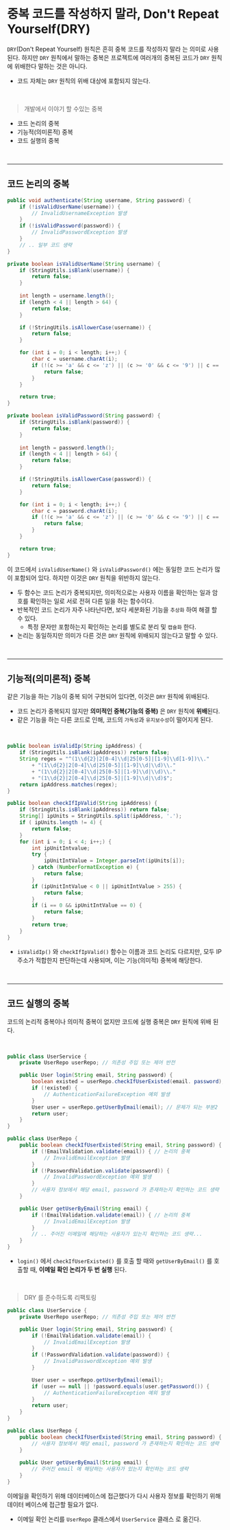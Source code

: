 # 중복 코드를 작성하지 말라, Don't Repeat Yourself(DRY)

`DRY`(Don't Repeat Yourself) 원칙은 흔히 중복 코드를 작성하지 말라 는 의미로 사용된다. 하지만 `DRY` 원칙에서 말하는 중복은 프로젝트에 여러개의 중복된 코드가 `DRY` 원칙에 위배한다 말하는 것은 아니다.

- 코드 자체는 `DRY` 원칙의 위배 대상에 포함되지 않는다.

<br>

> 개발에서 이야기 할 수있는 중복

- 코드 논리의 중복
- 기능적(의미론적) 중복
- 코드 실행의 중복

<br><hr>

## 코드 논리의 중복

```java
public void authenticate(String username, String password) {
	if (!isValidUserName(username)) {
		// InvalidUsernameException 발생
	}
	if (!isValidPassword(password)) {
		// InvalidPasswordException 발생
	}
	// .. 일부 코드 생략
}
```

```java
private boolean isValidUserName(String username) {
	if (StringUtils.isBlank(username)) {
		return false;
	}
	
	int length = username.length();
	if (length < 4 || length > 64) {
		return false;
	}

	if (!StringUtils.isAllowerCase(username)) {
		return false;
	}

	for (int i = 0; i < length; i++;) {
		char c = username.charAt(i);
		if (!(c >= 'a' && c <= 'z') || (c >= '0' && c <= '9') || c == '.') {
			return false;
		}
	}

	return true;
}
```

```java
private boolean isValidPassword(String password) {
	if (StringUtils.isBlank(password)) {
		return false;
	}
	
	int length = password.length();
	if (length < 4 || length > 64) {
		return false;
	}

	if (!StringUtils.isAllowerCase(password)) {
		return false;
	}

	for (int i = 0; i < length; i++;) {
		char c = password.charAt(i);
		if (!(c >= 'a' && c <= 'z') || (c >= '0' && c <= '9') || c == '.') {
			return false;
		}
	}

	return true;
}
```

이 코드에서 `isValidUserName()` 와 `isValidPassword()` 에는 동일한 코드 논리가 많이 포함되어 있다. 하지만 이것은 `DRY` 원칙을 위반하지 않는다.

- 두 함수는 코드 논리가 중복되지만, 의미적으로는 사용자 이름을 확인하는 일과 암호를 확인하는 일로 서로 전혀 다른 일을 하는 함수이다.
- 반복적인 코드 논리가 자주 나타난다면, 보다 세분화된 기능을 `추상화` 하여 해결 할 수 있다.
	- 특정 문자만 포함하는지 확인하는 논리를 별도로 분리 및 `캡슐화` 한다.
- 논리는 동일하지만 의미가 다른 것은 `DRY` 원칙에 위배되지 않는다고 말할 수 있다.


<br><hr>

## 기능적(의미론적) 중복

같은 기능을 하는 기능이 중복 되어 구현되어 있다면, 이것은 `DRY` 원칙에 위배된다.

- 코드 논리가 중복되지 않지만 **의미적인 중복(기능의 중복)** 은 `DRY` 원칙에 **위배**된다.
- 같은 기능을 하는 다른 코드로 인해, 코드의 `가독성`과 `유지보수성`이 떨어지게 된다.

<br>

```java
public boolean isValidIp(String ipAddress) {
	if (StringUtils.isBlank(ipAddress)) return false;
	String reges = "^(1\\d{2}|2[0-4]\\d|25[0-5]|[1-9]\\d[1-9])\\."
		+ "(1\\d{2}|2[0-4]\\d|25[0-5]|[1-9]\\d|\\d)\\."
		+ "(1\\d{2}|2[0-4]\\d|25[0-5]|[1-9]\\d|\\d)\\."
		+ "(1\\d{2}|2[0-4]\\d|25[0-5]|[1-9]\\d|\\d)$";
	return ipAddress.matches(regex);
}
```

```java
public boolean checkIfIpValid(String ipAddress) {
	if (StringUtils.isBlank(ipAddress)) return false;
	String[] ipUnits = StringUtils.split(ipAddress, '.');
	if ( ipUnits.length != 4) {
		return false;
	}
	for (int i = 0; i < 4; i++;) {
		int ipUnitIntvalue;
		try {
			ipUnitIntValue = Integer.parseInt(ipUnits[i]);
		} catch (NumberFormatException e) {
			return false;
		}
		if (ipUnitIntValue < 0 || ipUnitIntValue > 255) {
			return false;
		}
		if (i == 0 && ipUnitIntValue == 0) {
			return false;
		}
		return true;
	}
}
```

- `isValidIp()` 와 `checkIfIpValid()` 함수는 이름과 코드 논리도 다르지만, 모두 IP 주소가 적합한지 판단하는데 사용되며, 이는 기능(의미적) 중복에 해당한다.

<br> <hr>

## 코드 실행의 중복

코드의 논리적 중복이나 의미적 중복이 없지만 코드에 실행 중복은 `DRY` 원칙에 위배 된다.

<br>

```java
public class UserService {
	private UserRepo userRepo; // 의존성 주입 또는 제어 반전

	public User login(String email, String password) {
		boolean existed = userRepo.checkIfUserExisted(email. password); // 문제가 되는 부분1
		if (!existed) {
			// AuthenticationFailureException 예외 발생
		}
		User user = userRepo.getUserByEmail(email); // 문제가 되는 부분2
		return user;
	}
}
```

```java
public class UserRepo {
	public boolean checkIfUserExisted(String email, String password) {
		if (!EmailValidation.validate(email)) { // 논리의 중복
			// InvalidEmailException 발생
		}
		if (!PasswordValidation.validate(password)) {
			// InvalidPasswordException 예외 발생
		}
		// 사용자 정보에서 해당 email, password 가 존재하는지 확인하는 코드 생략 
	}

	public User getUserByEmail(String email) {
		if (!EmailValidation.validate(email)) { // 논리의 중복
			// InvalidEmailException 발생
		}
		// .. 주어진 이메일에 해당하는 사용자가 있는지 확인하는 코드 생략...
	}
}
```

- `login()` 에서 `checkIfUserExisted()` 를 호출 할 때와 `getUserByEmail()` 를 호출할 때, **이메일 확인 논리가 두 번 실행** 된다.

<br>

> DRY 를 준수하도록 리팩토링

```java
public class UserService {
	private UserRepo userRepo; // 의존성 주입 또는 제어 반전

	public User login(String email, String password) {
		if (!EmailValidation.validate(email)) { 
			// InvalidEmailException 발생
		}
		if (!PasswordValidation.validate(password)) {
			// InvalidPasswordException 예외 발생
		}

		User user = userRepo.getUserByEmail(email);
		if (user == null || !password.equals(user.getPassword()) {
			// AuthenticationFailureException 예외 발생
		}
		return user;
	}
}
```

```java
public class UserRepo {
	public boolean checkIfUserExisted(String email, String password) {
		// 사용자 정보에서 해당 email, password 가 존재하는지 확인하는 코드 생략        
	}
	
	public User getUserByEmail(String email) {
		// 주어진 email 에 해당하는 사용자가 있는지 확인하는 코드 생략
	}
}
```

이메일을 확인하기 위해 데이터베이스에 접근했다가 다시 사용자 정보를 확인하기 위해 데이터 베이스에 접근할 필요가 없다.

- 이메일 확인 논리를 `UserRepo` 클래스에서 `UserService` 클래스 로 옮긴다.

